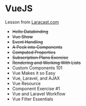 # VueJS
Lesson from [Laracast.com](https://laracasts.com/series/learning-vue-step-by-step)
- ~~Hello Databinding~~
- ~~Vue Show~~
- ~~Event Handling~~
- ~~A Peek into Components~~
- ~~Computed Properties~~
- ~~Subscription Plans Exercise~~
- ~~Rendering and Working With Lists~~
- Custom Components 101
- Vue Makes it so Easy
- Vue, Laravel, and AJAX
- Vue Resource
- Component Exercise #1
- Vue and Laravel Workflow
- Vue Filter Essentials
